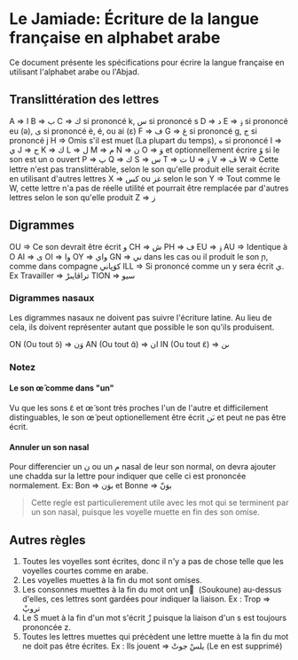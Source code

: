 # Le Jamiade: Écriture de la langue française en alphabet arabe
Ce document présente les spécifications pour écrire la langue française en utilisant l'alphabet arabe ou l'Abjad.

## Translittération des lettres
A => ا
B => ب
C => ك si prononcé k, س si prononcé s 
D => د
E => ۏ si prononcé eu (ə), ى si prononcé è, é, ou ai (ɛ)
F => ف
G => غ si prononcé g, ج si prononcé j
H => Omis s'il est muet (La plupart du temps), ه si prononcé
I => ي
J => ج
K => ك
L => ل
M => م
N => ن
O => وَ et optionnellement écrire وً si le son est un o ouvert
P => پ
Q => ك
S => س
T => ت
U => ۊ
V => ڤ
W => Cette lettre n'est pas translittérable, selon le son qu'elle produit elle serait écrite en utilisant d'autres lettres
X => كس ou غز selon le son
Y => Tout comme le W, cette lettre n'a pas de réelle utilité et pourrait être remplacée par d'autres lettres selon le son qu'elle produit
Z => ز

## Digrammes
OU => Ce son devrait être écrit و
CH => ش
PH => ف
EU => ۏ 
AU => Identique à O
AI => ى
OI => وا
OY => واي
GN => ني dans les cas ou il produit le son ɲ, comme dans compagne كوَپاني
ILL => Si prononcé comme un y sera écrit ي. Ex Travailler => تراڤايىرْ
TION => سيو

### Digrammes nasaux
Les digrammes nasaux ne doivent pas suivre l'écriture latine. Au lieu de cela, ils doivent représenter autant que possible le son qu'ils produisent.

ON (Ou tout ɔ̃) => وَن
AN (Ou tout ɑ̃) => ان
IN (Ou tout ɛ̃) => ىن

### Notez
#### Le son œ̃ comme dans "un" 
Vu que les sons ɛ̃ et œ̃ sont très proches l'un de l'autre et difficilement distinguables, le son œ̃ peut optionellement être écrit ىَن et peut ne pas être écrit.

#### Annuler un son nasal
Pour differencier un ن ou un م nasal de leur son normal, on devra ajouter une chadda sur la lettre pour indiquer que celle ci est prononcée normalement. Ex: 
Bon => بوَن et Bonne => بوَنّ
> Cette regle est particulierement utile avec les mot qui se terminent par un son nasal, puisque les voyelle muette en fin des son omise.

## Autres règles
1. Toutes les voyelles sont écrites, donc il n'y a pas de chose telle que les voyelles courtes comme en arabe.
2. Les voyelles muettes à la fin du mot sont omises.
3. Les consonnes muettes à la fin du mot ont un  ْ (Soukoune) au-dessus d'elles, ces lettres sont gardées pour indiquer la liaison. Ex : Trop => تروپْ
4. Le S muet à la fin d'un mot s'écrit زْ puisque la liaison d'un s est toujours prononcée z.
5. Toutes les lettres muettes qui précèdent une lettre muette à la fin du mot ne doit pas être écrites. Ex : Ils jouent => يلسْ جوتْ (Le en est supprimé)